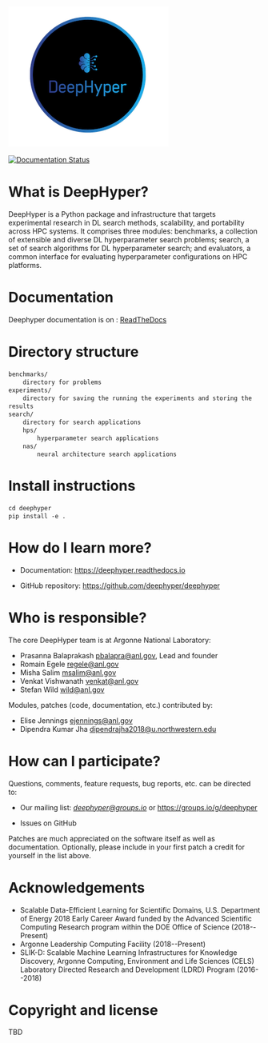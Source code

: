 ![Alt text](docs/images/deephyper.png?raw=true "DeepHyper")

[![Documentation Status](https://readthedocs.org/projects/deephyper/badge/?version=latest)](https://deephyper.readthedocs.io/en/latest/?badge=latest)

# What is DeepHyper?

DeepHyper is a Python package and infrastructure that targets
experimental research in DL search methods, scalability, and
portability across HPC systems. It comprises three modules:
benchmarks, a collection of extensible and diverse DL hyperparameter search problems; search, a set
of search algorithms for DL hyperparameter search; and
evaluators, a common interface for evaluating hyperparameter
configurations on HPC platforms.

# Documentation

Deephyper documentation is on : [ReadTheDocs](https://deephyper.readthedocs.io)

# Directory structure

```
benchmarks/
    directory for problems
experiments/
    directory for saving the running the experiments and storing the results
search/
    directory for search applications
    hps/
        hyperparameter search applications
    nas/
        neural architecture search applications
```

# Install instructions

```
cd deephyper
pip install -e .
```
# How do I learn more?

* Documentation: https://deephyper.readthedocs.io

* GitHub repository: https://github.com/deephyper/deephyper

# Who is responsible?

The core DeepHyper team is at Argonne National Laboratory:

* Prasanna Balaprakash <pbalapra@anl.gov>, Lead and founder
* Romain Egele <regele@anl.gov>
* Misha Salim <msalim@anl.gov>
* Venkat Vishwanath <venkat@anl.gov>
* Stefan Wild <wild@anl.gov>

Modules, patches (code, documentation, etc.) contributed by:

* Elise Jennings <ejennings@anl.gov>
* Dipendra Kumar Jha <dipendrajha2018@u.northwestern.edu>

# How can I participate?

Questions, comments, feature requests, bug reports, etc. can be directed to:

* Our mailing list: *deephyper@groups.io* or https://groups.io/g/deephyper

* Issues on GitHub

Patches are much appreciated on the software itself as well as documentation.
Optionally, please include in your first patch a credit for yourself in the
list above.

# Acknowledgements

* Scalable Data-Efficient Learning for Scientific Domains, U.S. Department of Energy 2018 Early Career Award funded by the Advanced Scientific Computing Research program within the DOE Office of Science (2018--Present)
* Argonne Leadership Computing Facility (2018--Present)
* SLIK-D: Scalable Machine Learning Infrastructures for Knowledge Discovery, Argonne Computing, Environment and Life Sciences (CELS) Laboratory Directed Research and Development (LDRD) Program (2016--2018)

# Copyright and license

TBD

